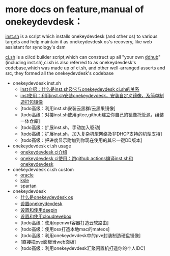

more docs on feature,manual of onekeydevdesk：
=====
 
[inst.sh](../instintro/) is a script which installs onekeydevdesk (and other os) to various targets and help maintain it as onekeydevdesk os's recovery, like web assistant for synology's dsm  

[ci.sh](../ciintro/) is a ci/cd builder script,which can construct up all "your own [ddhub](p/ciusage/)" (including inst.sh),ci.sh is also referred to as onekeydevdesk's codebase,which was made up of ci.sh, and other well-arranged asserts and src, they formed all the onekeydevdesk's codebase  

+  onekeydevdesk inst.sh
     +  [inst介绍：什么是inst.sh及它与onekeydevdesk ci.sh的关系](../instintro/)
     +  [inst使用：利用inst.sh安装onekeydevdesk，安装自定义镜像，及简单制造打包镜像](../instusage/)
     +  [todo高级：利用inst.sh安装云黑群/云黑果镜像]
     +  [todo高级：对接inst.sh使用gitee,github建立你自己的镜像托管源，组装一体仓库]
     +  [todo高级：扩展inst.sh，手动加入驱动]
     +  [todo高级：扩展inst.sh，加入复杂机型网络及非DHCP支持的机型支持]
     +  [todo高级：把进度显示附加到你现在使用的其它一键DD版本]
+  onekeydevdesk ci.sh usage
     +  [onekeydevdesk ci介绍](../ciintro/)
     +  [onekeydevdesk ci使用：跑github actions编译inst.sh和onekeydevdesk](../ciusage/)
+  onekeydevdesk ci.sh custom
     +  [oracle](../cicustom/)
     +  [ksle](../cicustom/)
     +  [spartan](../cicustom/)
+  onekeydevdesk
     +  [什么是onekeydevdesk os](../1kddintro/)
     +  [设置onekeydevdesk](../1kddusage/)
     +  [设置和使用deepin](../dpiusage/)
     +  [设置和使用cloudrevebox](../cloudreveboxusage/)
     +  [todo高级：使用openwrt容器打造云软路由]
     +  [todo高级：使用osx打造本地mac的mateos]
     +  [todo高级：利用onekeydevdesk中的pve封装制造硬盘镜像]
     +  [直接把pve面板当web面板]
     +  [todo高级：利用onekeydevdesk汇聚闲置机打造你的个人IDC]
